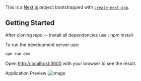 This is a [Next.js](https://nextjs.org/) project bootstrapped with [`create-next-app`](https://github.com/vercel/next.js/tree/canary/packages/create-next-app).

## Getting Started

After cloning repo
-- Install all dependencies
use : npm install

To run the development server use:

```bash
npm run dev
```

Open [http://localhost:3000](http://localhost:3000) with your browser to see the result.

Application Preview
![image](https://user-images.githubusercontent.com/60959721/183034738-a2ec022c-548a-4485-a944-b18803a83c8b.png)
